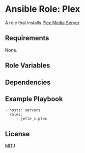 # Ansible Role: Plex

A role that installs [Plex Media Server](https://www.plex.tv)

## Requirements

None.

## Role Variables


## Dependencies


## Example Playbook

```
- hosts: servers
  roles:
     - jelle_s.plex
```

## License

[MIT](https://raw.githubusercontent.com/Jelle-S/ansible_role_plex/master/LICENSE)J

